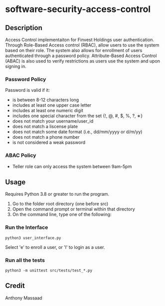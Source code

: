 # software-security-access-control

## Description 

Access Control implementaiton for Finvest Holdings user authentication. Through Role-Based Access control (RBAC), allow users to use the system based on their role. The system also allows for enrollment of users authenticated through a password policy. Attribute-Based Access Control (ABAC) is also used to verify restrictions as users use the system and upon signing in. 

### Password Policy
Password is valid if it:
- is between 8-12 characters long
- includes at least one upper case letter
- includes at least one numeric digit
- includes one special character from the set {!, @, #, $, %, ?, ∗}
- does not match your username/user_id
- does not match a liscense plate
- does not match some date format (i.e., dd/mm/yyyy or d/m/yy)
- does not match a phone number
- is not considered a weak password

### ABAC Policy
- Teller role can only access the system between 9am-5pm

## Usage
Requires Python 3.8 or greater to run the program. 
1. Go to the folder root directory (one before src)
2. Open the command prompt or terminal within that directory
3. On the command line, type one of the following:

### Run the Interface
`python3 user_interface.py` 

Select 'e' to enroll a user, or 'l' to login as a user.

### Run all the tests
`python3 -m unittest src/tests/test_*.py`

## Credit
Anthony Massaad
